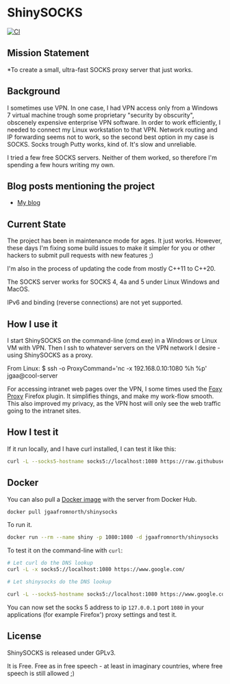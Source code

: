 # ShinySOCKS

[![CI](https://github.com/jgaa/shinysocks/actions/workflows/ci.yaml/badge.svg?branch=master)](https://github.com/jgaa/shinysocks/actions/workflows/ci.yaml)

## Mission Statement

*To create a small, ultra-fast SOCKS proxy server that just works.

## Background

I sometimes use VPN. In one case, I had VPN access only
from a Windows 7 virtual machine trough some proprietary
"security by obscurity", obscenely expensive enterprise
VPN software. In order to work
efficiently, I needed to connect my Linux workstation to that
VPN. Network routing and IP forwarding seems not to work,
so the second best option in my case is SOCKS. Socks
trough Putty works, kind of. It's slow and unreliable.

I tried a few free SOCKS servers. Neither of them worked, so
therefore I'm spending a few hours writing my own.

## Blog posts mentioning the project
- [My blog](https://lastviking.eu/_tags/shinysocks.html)

## Current State
The project has been in maintenance mode for ages. It just works.
However, these days I'm fixing some build issues to make it 
simpler for you or other hackers to submit pull requests with new features ;)

I'm also in the process of updating the code from mostly C++11 to C++20.

The SOCKS server works for SOCKS 4, 4a and 5 under
Linux Windows and MacOS.

IPv6 and binding (reverse connections) are not yet supported.

## How I use it

I start ShinySOCKS on the command-line (cmd.exe) in a Windows or Linux
VM with VPN. Then I ssh to whatever servers on the VPN network
I desire - using ShinySOCKS as a proxy.

From Linux:
 $ ssh -o ProxyCommand='nc -x 192.168.0.10:1080 %h %p' jgaa@cool-server

For accessing intranet web pages over the VPN, I some times
used the [Foxy Proxy](https://getfoxyproxy.org/) Firefox plugin.
It simplifies things, and make my work-flow smooth. This also
improved my privacy, as the VPN host will only see the web traffic
going to the intranet sites.

## How I test it

If it run locally, and I have curl installed, I can test it like this:
```sh
curl -L --socks5-hostname socks5://localhost:1080 https://raw.githubusercontent.com/jgaa/shinysocks/master/ci/test.txt

```

## Docker

You can also pull a [Docker image](https://hub.docker.com/r/jgaafromnorth/shinysocks/)
with the server from Docker Hub.

```sh
docker pull jgaafromnorth/shinysocks
```

To run it.
```sh
docker run --rm --name shiny -p 1080:1080 -d jgaafromnorth/shinysocks
```

To  test it on the command-line with `curl`:
```sh
# Let curl do the DNS lookup
curl -L -x socks5://localhost:1080 https://www.google.com/

# Let shinysocks do the DNS lookup

curl -L --socks5-hostname socks5://localhost:1080 https://www.google.com/
```

You can now set the socks 5 address to ip `127.0.0.1` port `1080` in your applications (for example Firefox') proxy settings and test it.

## License
ShinySOCKS is released under GPLv3.

It is Free. Free as in free speech - at least in imaginary countries, where free speech is still allowed ;)

